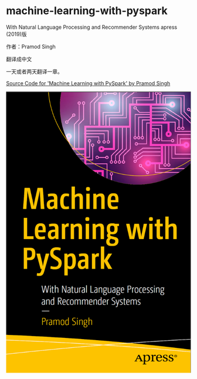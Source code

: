 # machine-learning-with-pyspark

With Natural Language Processing and Recommender Systems apress (2019)版

作者：Pramod Singh

翻译成中文

一天或者两天翻译一章。

[Source Code for 'Machine Learning with PySpark' by Pramod Singh](https://github.com/Apress/machine-learning-with-pyspark)

![封面](https://github.com/naughtybabyfirst/ml-with-pyspark_translations_Chinese/blob/master/%E5%B0%81%E9%9D%A2.png)
